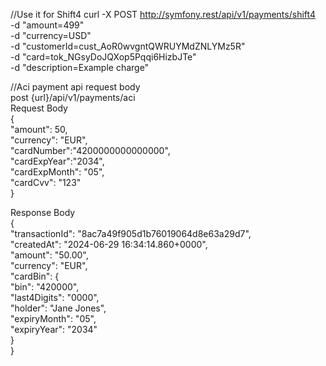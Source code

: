 

//Use it for Shift4
curl -X POST http://symfony.rest/api/v1/payments/shift4 \
    -d "amount=499" \
    -d "currency=USD" \
    -d "customerId=cust_AoR0wvgntQWRUYMdZNLYMz5R" \
    -d "card=tok_NGsyDoJQXop5Pqqi6HizbJTe" \
    -d "description=Example charge"


//Aci payment api request body  
post {url}/api/v1/payments/aci  
Request Body   
{  
    "amount": 50,  
    "currency": "EUR",  
    "cardNumber":"4200000000000000",  
    "cardExpYear":"2034",  
    "cardExpMonth": "05",  
    "cardCvv": "123"  
}

Response Body  
{  
    "transactionId": "8ac7a49f905d1b76019064d8e63a29d7",  
    "createdAt": "2024-06-29 16:34:14.860+0000",  
    "amount": "50.00",  
    "currency": "EUR",  
    "cardBin": {  
        "bin": "420000",  
        "last4Digits": "0000",  
        "holder": "Jane Jones",  
        "expiryMonth": "05",  
        "expiryYear": "2034"  
    }  
}  